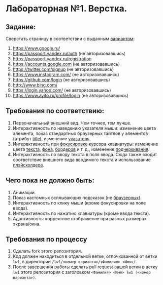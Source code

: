 # Лабораторная №1. Верстка.

## Задание:

Сверстать страницу в соответствии с выданным [вариантом](lw1_options.md):

1. https://www.google.ru/
2. https://passport.yandex.ru/auth (не авторизовавшись)
3. https://passport.yandex.ru/registration
4. https://accounts.google.com (не авторизовавшись)
5. https://twitter.com/signup (не авторизовавшись)
6. https://www.instagram.com/ (не авторизовавшись)
7. https://github.com/login (не авторизовавшись)
8. http://www.bing.com/
9. https://login.yahoo.com/ (не авторизовавшись)
10. https://www.avito.ru/profile/login (не авторизовавшись)

## Требования по соответствию:

1. Первоначальный внешний вид. Чем точнее, тем лучше.
2. Интерактивность по наведению указателя мыши: изменение цвета элемента, показ стандартных браузерных тайтлов у элементов (атрибут [title](http://htmlbook.ru/html/a/title)), изменение [указателя](http://htmlbook.ru/css/cursor).
3. Интерактивность при [фокусировке](http://htmlbook.ru/css/focus) курсора клавиатуры: изменение цвета [текста](http://htmlbook.ru/css/color), [фона](http://htmlbook.ru/css/background-color), [бордеров](http://htmlbook.ru/css/border) и т. д., изменение [подчеркивания](http://htmlbook.ru/css/text-decoration).
4. Интерактивность по вводу текста в поля ввода. Сюда также входит соответствие внешнего вида вводимого текста и использование [плэйсхолдера](http://htmlbook.ru/html/input/placeholder).

## Чего пока не должно быть:

1. Анимации.
2. Показ кастомных всплывающих подсказок (не [браузерных](http://htmlbook.ru/html/a/title)).
3. Интерактивность по клику мыши (кроме фокусировки на поле ввода).
4. Интерактивность по нажатию клавиатуры (кроме ввода текста).
5. Адаптивность: корректное отображение при разных размерах экрана/окна.

## Требования по процессу

1. Сделать fork этого репозитория.
2. Код должен находиться в отдельной ветке, отпочкованной от ветки `lw1`, в директории `/lw1/<номер варианта>/<Фамилия>_<Имя>/`.
3. После завершения работы сделать pull request вашей ветки в ветку `lw1` этого репозитория с заголовком `<Фамилия> <Имя> lw1 (<номер варианта>)`.
